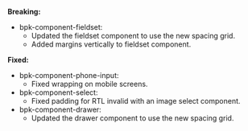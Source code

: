 **Breaking:**

- bpk-component-fieldset:
  - Updated the fieldset component to use the new spacing grid.
  - Added margins vertically to fieldset component.

**Fixed:**

- bpk-component-phone-input:
  - Fixed wrapping on mobile screens.
- bpk-component-select:
  - Fixed padding for RTL invalid with an image select component.
- bpk-component-drawer:
  - Updated the drawer component to use the new spacing grid.